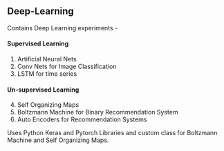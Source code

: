 ## Deep-Learning
Contains Deep Learning experiments - 
#### Supervised Learning
1. Artificial Neural Nets
2. Conv Nets for Image Classification
3. LSTM for time series
#### Un-supervised Learning
4. Self Organizing Maps
5. Boltzmann Machine for Binary Recommendation System
6. Auto Encoders for Recommendation Systems

Uses Python Keras and Pytorch Libraries and custom class for Boltzmann Machine and Self Organizing Maps.
